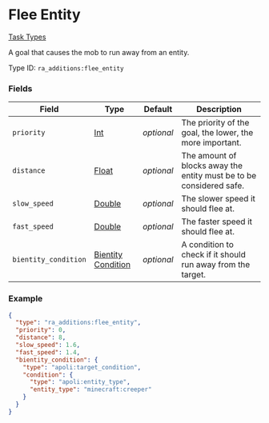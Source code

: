 # Flee Entity
[Task Types](../task_types.md)

A goal that causes the mob to run away from an entity.

Type ID: `ra_additions:flee_entity`
### Fields
 | Field | Type | Default | Description | 
|---|---|---|---|
 | `priority` | [Int](../data_types/int.md) | _optional_ | The priority of the goal, the lower, the more important. | 
 | `distance` | [Float](../data_types/float.md) | _optional_ | The amount of blocks away the entity must be to be considered safe. | 
 | `slow_speed` | [Double](../data_types/double.md) | _optional_ | The slower speed it should flee at. | 
 | `fast_speed` | [Double](../data_types/double.md) | _optional_ | The faster speed it should flee at. | 
 | `bientity_condition` | [Bientity Condition](../bientity_condition_types.md) | _optional_ | A condition to check if it should run away from the target. | 

### Example
```json
{
  "type": "ra_additions:flee_entity",
  "priority": 0,
  "distance": 8,
  "slow_speed": 1.6,
  "fast_speed": 1.4,
  "bientity_condition": {
    "type": "apoli:target_condition",
    "condition": {
      "type": "apoli:entity_type",
      "entity_type": "minecraft:creeper"
    }
  }
}
```

